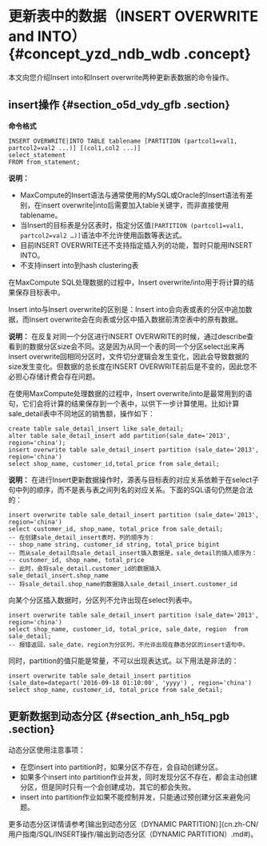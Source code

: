 # 更新表中的数据（INSERT OVERWRITE and INTO） {#concept_yzd_ndb_wdb .concept}

本文向您介绍Insert into和Insert overwrite两种更新表数据的命令操作。

## insert操作 {#section_o5d_vdy_gfb .section}

**命令格式**

```
INSERT OVERWRITE|INTO TABLE tablename [PARTITION (partcol1=val1, partcol2=val2 ...)] [(col1,col2 ...)]
select_statement
FROM from_statement;
```

**说明：** 

-   MaxCompute的Insert语法与通常使用的MySQL或Oracle的Insert语法有差别，在insert overwrite|into后需要加入table关键字，而非直接使用tablename。
-   当Insert的目标表是分区表时，指定分区值`[PARTITION (partcol1=val1, partcol2=val2 …)]`语法中不允许使用函数等表达式。
-   目前INSERT OVERWRITE还不支持指定插入列的功能，暂时只能用INSERT INTO。
-   不支持insert into到hash clustering表

在MaxCompute SQL处理数据的过程中，Insert overwrite/into用于将计算的结果保存目标表中。

Insert into与Insert overwrite的区别是：Insert into会向表或表的分区中追加数据，而Insert overwrite会在向表或分区中插入数据前清空表中的原有数据。

**说明：** 在反复对同一个分区进行INSERT OVERWRITE的时候，通过describe查看到的数据分区size会不同。这是因为从同一个表的同一个分区select出来再insert overwrite回相同分区时，文件切分逻辑会发生变化，因此会导致数据的size发生变化。但数据的总长度在INSERT OVERWRITE前后是不变的，因此您不必担心存储计费会存在问题。

在使用MaxCompute处理数据的过程中，Insert overwrite/into是最常用到的语句，它们会将计算的结果保存到一个表中，以供下一步计算使用。比如计算sale\_detail表中不同地区的销售额，操作如下：

```
create table sale_detail_insert like sale_detail;
alter table sale_detail_insert add partition(sale_date='2013', region='china');
insert overwrite table sale_detail_insert partition (sale_date='2013', region='china')
select shop_name, customer_id,total_price from sale_detail;
```

**说明：** 在进行Insert更新数据操作时，源表与目标表的对应关系依赖于在select子句中列的顺序，而不是表与表之间列名的对应关系。下面的SQL语句仍然是合法的：

```
insert overwrite table sale_detail_insert partition (sale_date='2013', region='china')
select customer_id, shop_name, total_price from sale_detail;
-- 在创建sale_detail_insert表时，列的顺序为：
-- shop_name string, customer_id string, total_price bigint
-- 而从sale_detail向sale_detail_insert插入数据是，sale_detail的插入顺序为：
-- customer_id, shop_name, total_price
-- 此时，会将sale_detail.customer_id的数据插入sale_detail_insert.shop_name
-- 将sale_detail.shop_name的数据插入sale_detail_insert.customer_id
```

向某个分区插入数据时，分区列不允许出现在select列表中。

```
insert overwrite table sale_detail_insert partition (sale_date='2013', region='china')
select shop_name, customer_id, total_price, sale_date, region  from sale_detail;
-- 报错返回，sale_date，region为分区列，不允许出现在静态分区的insert语句中。
```

同时，partition的值只能是常量，不可以出现表达式。以下用法是非法的：

```
insert overwrite table sale_detail_insert partition (sale_date=datepart('2016-09-18 01:10:00', 'yyyy') , region='china')
select shop_name, customer_id, total_price from sale_detail;
```

## 更新数据到动态分区 {#section_anh_h5q_pgb .section}

动态分区使用注意事项：

-   在您insert into partition时，如果分区不存在，会自动创建分区。
-   如果多个insert into partition作业并发，同时发现分区不存在，都会主动创建分区，但是同时只有一个会创建成功，其它的都会失败。
-   insert into partition作业如果不能控制并发，只能通过预创建分区来避免问题。

更多动态分区详情请参考[输出到动态分区（DYNAMIC PARTITION）](cn.zh-CN/用户指南/SQL/INSERT操作/输出到动态分区（DYNAMIC PARTITION）.md#)。

